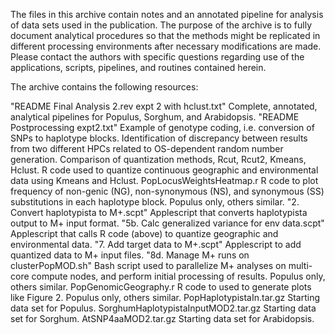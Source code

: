 The files in this archive contain notes and an annotated pipeline for analysis of data sets
used in the publication.  The purpose of the archive is to fully document analytical
procedures so that the methods might be replicated in different processing environments
after necessary modifications are made. Please contact the authors with specific questions
regarding use of the applications, scripts, pipelines, and routines contained herein.

The archive contains the following resources:

"README Final Analysis 2.rev expt 2 with hclust.txt"
	Complete, annotated, analytical pipelines for Populus, Sorghum, and Arabidopsis.
"README Postprocessing expt2.txt"
	Example of genotype coding, i.e. conversion of SNPs to haplotype blocks.
	Identification of discrepancy between results from two different HPCs related to OS-dependent random number generation.
	Comparison of quantization methods, Rcut, Rcut2, Kmeans, Hclust.
	R code used to quantize continuous geographic and environmental data using Kmeans and Hclust.
PopLocusWeightsHeatmap.r
	R code to plot frequency of non-genic (NG), non-synonymous (NS), and synonymous (SS) substitutions in each haplotype block. Populus only, others similar.
"2. Convert haplotypista to M+.scpt"
	Applescript that converts haplotypista output to M+ input format.
"5b. Calc generalized variance for env data.scpt"
	Applescript that calls R code (above) to quantize geographic and environmental data.
"7. Add target data to M+.scpt"
	Applescript to add quantized data to M+ input files.
"8d. Manage M+ runs on clusterPopMOD.sh"
	Bash script used to parallelize M+ analyses on multi-core compute nodes, and perform initial processing of results. Populus only, others similar.
PopGenomicGeography.r
	R code to used to generate plots like Figure 2. Populus only, others similar.
PopHaplotypistaIn.tar.gz
	Starting data set for Populus.
SorghumHaplotypistaInputMOD2.tar.gz
	Starting data set for Sorghum.
AtSNP4aaMOD2.tar.gz
	Starting data set for Arabidopsis.
